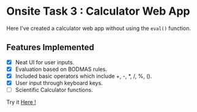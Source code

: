 # Onsite Task 3 : Calculator Web App
Here I've created a calculator web app without using the <code>eval()</code> function.

## Features Implemented
- [x] Neat UI for user inputs.
- [x] Evaluation based on BODMAS rules.
- [x] Included basic operators which include +, -, *, /, %, ().
- [x] User input through keyboard keys. 
- [ ] Scientific Calculator functions.

Try it [Here !](https://thilak-07.github.io/Task-4-Calculator/)
